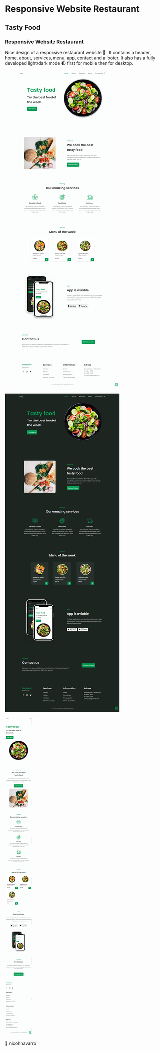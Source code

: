 # Responsive Website Restaurant
## Tasty Food
### Responsive Website Restaurant
Nice design of a responsive restaurant website 🥗 . It contains a header, home, about, services, menu, app, contact and a footer. It also has a fully developed light/dark mode 🌓 first for mobile then for desktop.


![fullscreen](https://github.com/nicohnavarro/responsible-tasty-food/blob/main/assets/img/fullscreen.png)

![darkmode](https://github.com/nicohnavarro/responsible-tasty-food/blob/main/assets/img/fullscreenDrak.png)

![mobile](https://github.com/nicohnavarro/responsible-tasty-food/blob/main/assets/img/responsivefullscreen.png)

🚀 nicohnavarro